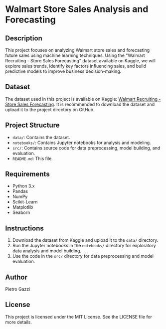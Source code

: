 # Walmart Store Sales Analysis and Forecasting

## Description
This project focuses on analyzing Walmart store sales and forecasting future sales using machine learning techniques. Using the "Walmart Recruiting - Store Sales Forecasting" dataset available on Kaggle, we will explore sales trends, identify key factors influencing sales, and build predictive models to improve business decision-making.

## Dataset
The dataset used in this project is available on Kaggle: [Walmart Recruiting - Store Sales Forecasting](https://www.kaggle.com/c/walmart-recruiting-store-sales-forecasting). It is recommended to download the dataset and upload it to the project directory on GitHub.

## Project Structure
- `data/`: Contains the dataset.
- `notebooks/`: Contains Jupyter notebooks for analysis and modeling.
- `src/`: Contains source code for data preprocessing, model building, and evaluation.
- `README.md`: This file.

## Requirements
- Python 3.x
- Pandas
- NumPy
- Scikit-Learn
- Matplotlib
- Seaborn

## Instructions
1. Download the dataset from Kaggle and upload it to the `data/` directory.
2. Run the Jupyter notebooks in the `notebooks/` directory for exploratory data analysis and model building.
3. Use the code in the `src/` directory for data preprocessing and model evaluation.

## Author
Pietro Gazzi

## License
This project is licensed under the MIT License. See the LICENSE file for more details.